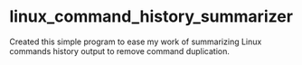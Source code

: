 # linux_command_history_summarizer
Created this simple program to ease my work of summarizing Linux commands history output to remove command duplication.
